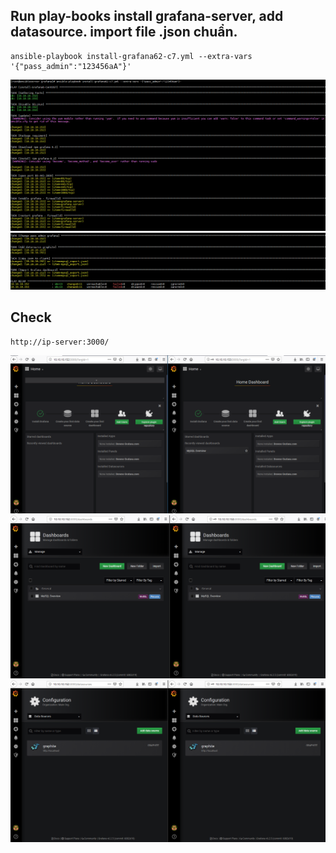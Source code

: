 ## Run play-books install grafana-server, add datasource. import file .json chuẩn.

```
ansible-playbook install-grafana62-c7.yml --extra-vars '{"pass_admin":"123456aA"}'
```

![](../img-play-books/Screenshot_349.png)
![](../img-play-books/Screenshot_350.png)

## Check 

```
http://ip-server:3000/
```

![](../img-play-books/Screenshot_351.png)
![](../img-play-books/Screenshot_352.png)
![](../img-play-books/Screenshot_353.png)







